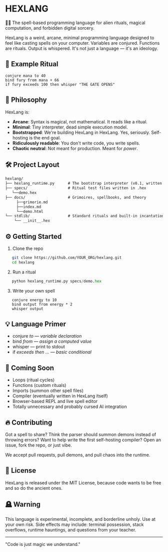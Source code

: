 HEXLANG
=======

🧙‍♂️ The spell-based programming language for alien rituals, magical computation, and forbidden digital sorcery.

HexLang is a weird, arcane, minimal programming language designed to feel like casting spells on your computer. Variables are conjured. Functions are rituals. Output is whispered. It's not just a language — it's an ideology.

📜 Example Ritual
-----------------
```
conjure mana to 40
bind fury from mana + 66
if fury exceeds 100 then whisper "THE GATE OPENS"
```
🧠 Philosophy
-------------

HexLang is:

- **Arcane**: Syntax is magical, not mathematical. It reads like a ritual.
- **Minimal**: Tiny interpreter, dead simple execution model.
- **Bootstrapped**: We're building HexLang in HexLang. Yes, seriously. Self-hosting is the end goal.
- **Ridiculously readable**: You don't write code, you write spells.
- **Chaotic neutral**: Not meant for production. Meant for *power*.

🛠 Project Layout
-----------------
```md
hexlang/
├── hexlang_runtime.py      # The bootstrap interpreter (v0.1, written in Python)
├── specs/                  # Ritual test files written in .hex
   └──demo.hex              
├── docs/                   # Grimoires, spellbooks, and theory
     ├──grimorie.md
     ├──index.md
     └──demo.html     
└── stdlib/                 # Standard rituals and built-in incantations
    └── __init__.hex     
```
⚙️ Getting Started
-------------------

1. Clone the repo
```bash
   git clone https://github.com/YOUR_ORG/hexlang.git
   cd hexlang
```
2. Run a ritual
```python
   python hexlang_runtime.py specs/demo.hex
```
3. Write your own spell
```hex
   conjure energy to 10
   bind output from energy * 2
   whisper output
```
💡 Language Primer
-------------------

- conjure <var> to <value>          — variable declaration
- bind <var> from <expression>      — assign a computed value
- whisper <thing>                   — print to stdout
- if <var> exceeds <num> then ...   — basic conditional

🧪 Coming Soon
--------------

- Loops (ritual cycles)
- Functions (custom rituals)
- Imports (summon other spell files)
- Compiler (eventually written in HexLang itself)
- Browser-based REPL and live spell editor
- Totally unnecessary and probably cursed AI integration

🔥 Contributing
----------------

Got a spell to share? Think the parser should summon demons instead of throwing errors? Want to help write the first self-hosting compiler? Open an issue, fork the repo, or just vibe.

We accept pull requests, pull demons, and pull chaos into the runtime.

📖 License
-----------

HexLang is released under the MIT License, because code wants to be free and so do the ancient ones.

🪦 Warning
----------

This language is experimental, incomplete, and borderline unholy. Use at your own risk. Side effects may include: terminal possession, stack overflows, runtime hauntings, and questions from your teacher.

---

"Code is just magic we understand."
